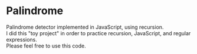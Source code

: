 # Palindrome
Palindrome detector implemented in JavaScript, using recursion.  
I did this "toy project" in order to practice recursion, JavaScript, and regular expressions.   
Please feel free to use this code.
